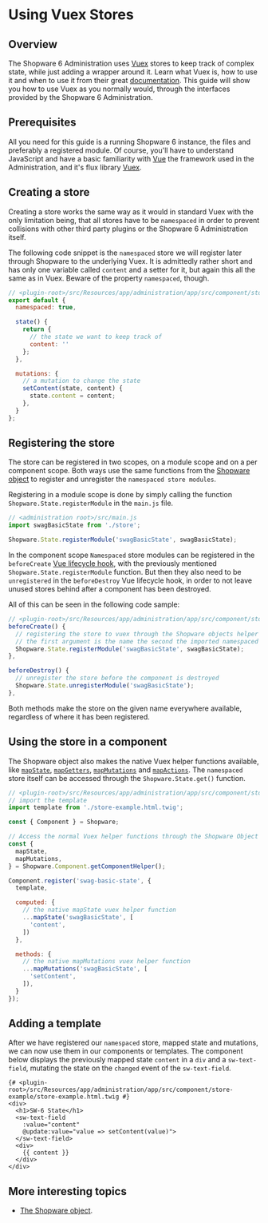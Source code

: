 # Using Vuex Stores

## Overview

The Shopware 6 Administration uses [Vuex](https://vuex.vuejs.org/) stores to keep track of complex state, while just adding a wrapper around it.
Learn what Vuex is, how to use it and when to use it from their great [documentation](https://vuex.vuejs.org/).
This guide will show you how to use Vuex as you normally would, through the interfaces provided by the Shopware 6 Administration.

## Prerequisites

All you need for this guide is a running Shopware 6 instance, the files and preferably a registered module.
Of course, you'll have to understand JavaScript and have a basic familiarity with [Vue](https://vuejs.org/) the framework used in the Administration, and it's flux library [Vuex](https://vuex.vuejs.org/).

## Creating a store

Creating a store works the same way as it would in standard Vuex with the only limitation being,
that all stores have to be `namespaced` in order to prevent collisions with other third party plugins or the Shopware 6 Administration itself.

The following code snippet is the `namespaced` store we will register later through Shopware to the underlying Vuex.
It is admittedly rather short and has only one variable called `content` and a setter for it, but again this all the same as in Vuex.
Beware of the property `namespaced`, though.

```javascript
// <plugin-root>/src/Resources/app/administration/app/src/component/store-example/store.js
export default {
  namespaced: true,

  state() {
    return {
      // the state we want to keep track of
      content: ''
    };
  },

  mutations: {
    // a mutation to change the state
    setContent(state, content) {
      state.content = content;
    },
  }
};
```

## Registering the store

The store can be registered in two scopes, on a module scope and on a per component scope.
Both ways use the same functions from the [Shopware object](./the-shopware-object) to register and unregister the `namespaced store modules`.

Registering in a module scope is done by simply calling the function `Shopware.State.registerModule` in the `main.js` file.

```javascript
// <administration root>/src/main.js
import swagBasicState from './store';

Shopware.State.registerModule('swagBasicState', swagBasicState);
```

In the component scope `Namespaced` store modules can be registered in the `beforeCreate` [Vue lifecycle hook](https://vuejs.org/v2/guide/instance.html#Lifecycle-Diagram),
with the previously mentioned `Shopware.State.registerModule` function.
But then they also need to be `unregistered` in the `beforeDestroy` Vue lifecycle hook,
in order to not leave unused stores behind after a component has been destroyed.

All of this can be seen in the following code sample:

```javascript
// <plugin-root>/src/Resources/app/administration/app/src/component/store-example/index.js
beforeCreate() {
  // registering the store to vuex through the Shopware objects helper function
  // the first argument is the name the second the imported namespaced store
  Shopware.State.registerModule('swagBasicState', swagBasicState);
},

beforeDestroy() {
  // unregister the store before the component is destroyed
  Shopware.State.unregisterModule('swagBasicState');
},
```

Both methods make the store on the given name everywhere available, regardless of where it has been registered.

## Using the store in a component

The Shopware object also makes the native Vuex helper functions available, like [`mapState`](https://vuex.vuejs.org/guide/state.html#the-mapstate-helper), [`mapGetters`](https://vuex.vuejs.org/guide/getters.html#the-mapgetters-helper), [`mapMutations`](https://vuex.vuejs.org/guide/mutations.html#committing-mutations-in-components) and [`mapActions`](https://vuex.vuejs.org/guide/actions.html#dispatching-actions-in-components).
The `namespaced` store itself can be accessed through the `Shopware.State.get()` function.

```javascript
// <plugin-root>/src/Resources/app/administration/app/src/component/store-example/index.js
// import the template
import template from './store-example.html.twig';

const { Component } = Shopware;

// Access the normal Vuex helper functions through the Shopware Object
const {
  mapState,
  mapMutations,
} = Shopware.Component.getComponentHelper();

Component.register('swag-basic-state', {
  template,

  computed: {
    // the native mapState vuex helper function 
    ...mapState('swagBasicState', [
      'content',
    ])
  },

  methods: {
    // the native mapMutations vuex helper function
    ...mapMutations('swagBasicState', [
      'setContent',
    ]),
  }
});
```

## Adding a template

After we have registered our `namespaced` store, mapped state and mutations, we can now use them in our components or templates.
The component below displays the previously mapped state `content` in a `div` and a `sw-text-field`, mutating the state on the `changed` event of the `sw-text-field`.

```twig
{# <plugin-root>/src/Resources/app/administration/app/src/component/store-example/store-example.html.twig #}
<div>
  <h1>SW-6 State</h1>
  <sw-text-field
    :value="content"
    @update:value="value => setContent(value)">
  </sw-text-field>
  <div>
    {{ content }}
  </div>
</div>
```

## More interesting topics

* [The Shopware object](./the-shopware-object).
